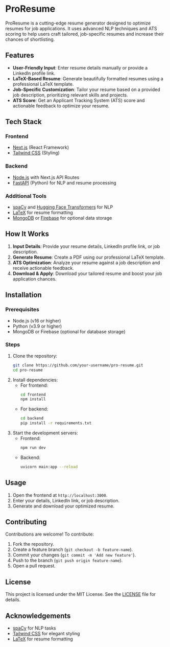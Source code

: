 # ProResume

ProResume is a cutting-edge resume generator designed to optimize resumes for job applications. It uses advanced NLP techniques and ATS scoring to help users craft tailored, job-specific resumes and increase their chances of shortlisting.

## Features

- **User-Friendly Input**: Enter resume details manually or provide a LinkedIn profile link.
- **LaTeX-Based Resume**: Generate beautifully formatted resumes using a professional LaTeX template.
- **Job-Specific Customization**: Tailor your resume based on a provided job description, prioritizing relevant skills and projects.
- **ATS Score**: Get an Applicant Tracking System (ATS) score and actionable feedback to optimize your resume.

## Tech Stack

### Frontend
- [Next.js](https://nextjs.org/) (React Framework)
- [Tailwind CSS](https://tailwindcss.com/) (Styling)

### Backend
- [Node.js](https://nodejs.org/) with Next.js API Routes
- [FastAPI](https://fastapi.tiangolo.com/) (Python) for NLP and resume processing

### Additional Tools
- [spaCy](https://spacy.io/) and [Hugging Face Transformers](https://huggingface.co/transformers/) for NLP
- [LaTeX](https://www.latex-project.org/) for resume formatting
- [MongoDB](https://www.mongodb.com/) or [Firebase](https://firebase.google.com/) for optional data storage

## How It Works

1. **Input Details**: Provide your resume details, LinkedIn profile link, or job description.
2. **Generate Resume**: Create a PDF using our professional LaTeX template.
3. **ATS Optimization**: Analyze your resume against a job description and receive actionable feedback.
4. **Download & Apply**: Download your tailored resume and boost your job application chances.

## Installation

### Prerequisites
- Node.js (v16 or higher)
- Python (v3.9 or higher)
- MongoDB or Firebase (optional for database storage)

### Steps
1. Clone the repository:
   ```bash
   git clone https://github.com/your-username/pro-resume.git
   cd pro-resume
   ```
2. Install dependencies:
   - For frontend:
     ```bash
     cd frontend
     npm install
     ```
   - For backend:
     ```bash
     cd backend
     pip install -r requirements.txt
     ```
3. Start the development servers:
   - Frontend:
     ```bash
     npm run dev
     ```
   - Backend:
     ```bash
     uvicorn main:app --reload
     ```

## Usage

1. Open the frontend at `http://localhost:3000`.
2. Enter your details, LinkedIn link, or job description.
3. Generate and download your optimized resume.

## Contributing

Contributions are welcome! To contribute:
1. Fork the repository.
2. Create a feature branch (`git checkout -b feature-name`).
3. Commit your changes (`git commit -m 'Add new feature'`).
4. Push to the branch (`git push origin feature-name`).
5. Open a pull request.

## License

This project is licensed under the MIT License. See the [LICENSE](LICENSE) file for details.

## Acknowledgements

- [spaCy](https://spacy.io/) for NLP tasks
- [Tailwind CSS](https://tailwindcss.com/) for elegant styling
- [LaTeX](https://www.latex-project.org/) for resume formatting